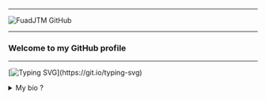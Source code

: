 ***
![FuadJTM GitHub](https://media.discordapp.net/attachments/869449168496758854/874733937740615741/20210811_022014.png)
***
### Welcome to my GitHub profile
***
[![Typing SVG](https://readme-typing-svg.herokuapp.com?color=65f087&lines=Hi%2C+I'm+FuadJTM%235558;And+this+is+my+profile;I+hope+you+are+alright+🤗;)](https://git.io/typing-svg)

<details><summary>My bio ?</summary>

##### I hope you are in good health always 🤗
*            
It's just that I use a pseudonym that is **FuadJTM** hahaha 😄😄</br></br>You can also find me at [![Discord](https://img.shields.io/badge/Discord-7289DA?size=34?style=for-the-badge&logo=discord&logoColor=white)](https://discord.com/users/626413361185292321)     
my name on discord is **__FuadJTM࿐__**                     
You are free to call me by any name
* My hobby is **programming 🖥️**</br>    

![satu](https://cdn.discordapp.com/emojis/864047487887212545.gif?size=40)![dua](https://cdn.discordapp.com/emojis/864047512791810049.gif?size=40)
***
![FuadJTM's GitHub Stats](https://github-readme-stats.vercel.app/api?username=FuadJTM&show_icons=true&theme=gruvbox)
***
